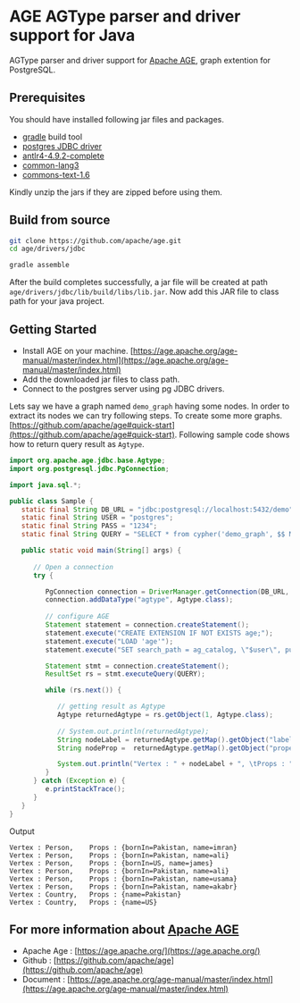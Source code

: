 # **AGE AGType parser and driver support for Java**

AGType parser and driver support for [Apache AGE](https://age.apache.org/), graph extention for PostgreSQL.

## Prerequisites

You should have installed following jar files and packages.

- [gradle](https://gradle.org/install/) build tool
- [postgres JDBC driver](https://jdbc.postgresql.org/download/)
- [antlr4-4.9.2-complete](https://repo1.maven.org/maven2/org/antlr/antlr4/4.9.2/)
- [common-lang3](http://www.java2s.com/Code/Jar/c/Downloadcommonlang3jar.htm)
- [commons-text-1.6](http://www.java2s.com/ref/jar/download-commonstext16jar-file.html)

Kindly unzip the jars if they are zipped before using them.

## Build from source

```bash
git clone https://github.com/apache/age.git
cd age/drivers/jdbc

gradle assemble
```

After the build completes successfully, a jar file will be created at path `age/drivers/jdbc/lib/build/libs/lib.jar`. Now add this JAR file to class path for your java project.

## Getting Started

* Install AGE on your machine. [https://age.apache.org/age-manual/master/index.html](https://age.apache.org/age-manual/master/index.html)
* Add the downloaded jar files to class path.
* Connect to the postgres server using pg JDBC drivers. 

Lets say we have a graph named `demo_graph` having some nodes. In order to extract its nodes we can try following steps. To create some more graphs. [https://github.com/apache/age#quick-start](https://github.com/apache/age#quick-start). Following sample code shows how to return query result as `Agtype`.

```java
import org.apache.age.jdbc.base.Agtype;
import org.postgresql.jdbc.PgConnection;

import java.sql.*;

public class Sample {
   static final String DB_URL = "jdbc:postgresql://localhost:5432/demo";
   static final String USER = "postgres";
   static final String PASS = "1234";
   static final String QUERY = "SELECT * from cypher('demo_graph', $$ MATCH (n) RETURN n $$) as (n agtype);";

   public static void main(String[] args) {
      
      // Open a connection
      try {

         PgConnection connection = DriverManager.getConnection(DB_URL, USER, PASS).unwrap(PgConnection.class);
         connection.addDataType("agtype", Agtype.class);
         
         // configure AGE
         Statement statement = connection.createStatement();
         statement.execute("CREATE EXTENSION IF NOT EXISTS age;");
         statement.execute("LOAD 'age'");
         statement.execute("SET search_path = ag_catalog, \"$user\", public;");

         Statement stmt = connection.createStatement();
         ResultSet rs = stmt.executeQuery(QUERY);

         while (rs.next()) {

            // getting result as Agtype
            Agtype returnedAgtype = rs.getObject(1, Agtype.class);
            
            // System.out.println(returnedAgtype);
            String nodeLabel = returnedAgtype.getMap().getObject("label").toString();
            String nodeProp =  returnedAgtype.getMap().getObject("properties").toString();

            System.out.println("Vertex : " + nodeLabel + ", \tProps : " + nodeProp);
         }
      } catch (Exception e) {
         e.printStackTrace();
      }
   }
}
```

Output

```
Vertex : Person, 	Props : {bornIn=Pakistan, name=imran}
Vertex : Person, 	Props : {bornIn=Pakistan, name=ali}
Vertex : Person, 	Props : {bornIn=US, name=james}
Vertex : Person, 	Props : {bornIn=Pakistan, name=ali}
Vertex : Person, 	Props : {bornIn=Pakistan, name=usama}
Vertex : Person, 	Props : {bornIn=Pakistan, name=akabr}
Vertex : Country, 	Props : {name=Pakistan}
Vertex : Country, 	Props : {name=US}
```

## For more information about [Apache AGE](https://age.apache.org/)

- Apache Age : [https://age.apache.org/](https://age.apache.org/)
- Github : [https://github.com/apache/age](https://github.com/apache/age)
- Document : [https://age.apache.org/age-manual/master/index.html](https://age.apache.org/age-manual/master/index.html)

